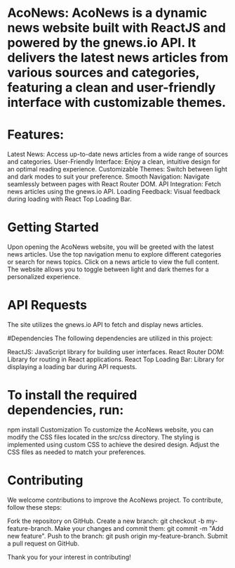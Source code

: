 # AcoNews: AcoNews is a dynamic news website built with ReactJS and powered by the gnews.io API. It delivers the latest news articles from various sources and categories, featuring a clean and user-friendly interface with customizable themes.

# Features:

Latest News: Access up-to-date news articles from a wide range of sources and categories.
User-Friendly Interface: Enjoy a clean, intuitive design for an optimal reading experience.
Customizable Themes: Switch between light and dark modes to suit your preference.
Smooth Navigation: Navigate seamlessly between pages with React Router DOM.
API Integration: Fetch news articles using the gnews.io API.
Loading Feedback: Visual feedback during loading with React Top Loading Bar.

# Getting Started
Upon opening the AcoNews website, you will be greeted with the latest news articles. Use the top navigation menu to explore different categories or search for news topics. Click on a news article to view the full content.
The website allows you to toggle between light and dark themes for a personalized experience.

# API Requests
The site utilizes the gnews.io API to fetch and display news articles.

#Dependencies
The following dependencies are utilized in this project:

ReactJS: JavaScript library for building user interfaces.
React Router DOM: Library for routing in React applications.
React Top Loading Bar: Library for displaying a loading bar during API requests.

# To install the required dependencies, run:
npm install
Customization
To customize the AcoNews website, you can modify the CSS files located in the src/css directory. The styling is implemented using custom CSS to achieve the desired design. Adjust the CSS files as needed to match your preferences.

# Contributing
We welcome contributions to improve the AcoNews project. To contribute, follow these steps:

Fork the repository on GitHub.
Create a new branch: git checkout -b my-feature-branch.
Make your changes and commit them: git commit -m "Add new feature".
Push to the branch: git push origin my-feature-branch.
Submit a pull request on GitHub.


Thank you for your interest in contributing!
